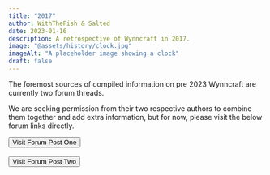 ```yaml
---
title: "2017"
author: WithTheFish & Salted
date: 2023-01-16
description: A retrospective of Wynncraft in 2017.
image: "@assets/history/clock.jpg"
imageAlt: "A placeholder image showing a clock"
draft: false
---
```

The foremost sources of compiled information on pre 2023 Wynncraft are currently two forum threads.

We are seeking permission from their two respective authors to combine them together and add extra information, but for now, please visit the below forum links directly.


<a href="https://forums.wynncraft.com/threads/10-years-of-development.307851/" rel="external"><button class="glass font-semibold py-2 px-4 border border-gray-400 rounded shadow">
  Visit Forum Post One
</button></a><br><br><a href="https://forums.wynncraft.com/threads/the-history-of-wynncraft-up-to-2-0-1.291440/" rel="external"><button class="glass font-semibold py-2 px-4 border border-gray-400 rounded shadow">
  Visit Forum Post Two
</button></a><br><br>